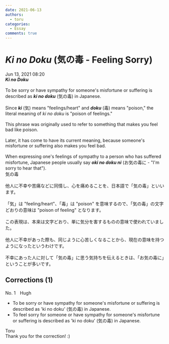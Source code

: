 ```yaml
---
date: 2021-06-13
authors:
  - toru
categories:
  - Essay
comments: true
---
```


# <strong><em>Ki no Doku</strong></em> (気の毒 - Feeling Sorry)
<div class="date">Jun 13, 2021 08:20</div>
<div id="post"><div id="body_show_ori">
<strong><em>Ki no Doku</strong></em><br/><br/>To be sorry or have sympathy for someone's misfortune or suffering is described as <strong><em>ki no doku</em></strong> (気の毒) in Japanese.<br/><br/>Since <strong><em>ki</em></strong> (気) means "feelings/heart" and <strong><em>doku</em></strong> (毒) means "poison," the literal meaning of <em>ki no doku</em> is "poison of feelings."<br/><br/>This phrase was originally used to refer to something that makes you feel bad like poison.<br/><br/>Later, it has come to have its current meaning, because someone's misfortune or suffering also makes you feel bad.<br/><br/>When expressing one's feelings of sympathy to a person who has suffered misfortune, Japanese people usually say <strong><em>oki no doku ni</em></strong> (お気の毒に - "I'm sorry to hear that").
</div></div>

<!-- more -->

<div id="post_ja"><div id="body_show_mo">
気の毒<br/><br/>他人に不幸や苦痛などに同情し、心を痛めることを、日本語で「気の毒」といいます。<br/><br/>「気」は "feeling/heart"、「毒」は "poison" を意味するので、「気の毒」の文字どおりの意味は "poison of feeling" となります。<br/><br/>この表現は、本来は文字どおり、単に気分を害するものの意味で使われていました。<br/><br/>他人に不幸があった際も、同じように心苦しくなることから、現在の意味を持つようになったというわけです。<br/><br/>不幸にあった人に対して「気の毒」に思う気持ちを伝えるときは、「お気の毒に」ということが多いです。
</div></div>

## Corrections (1)
<div id="block"><div class="first_name"> No. 1　<span class="just_name">Hugh</span></div><div id="block2">
<ul class="correction_field">
<li class="incorrect">To be sorry or have sympathy for someone's misfortune or suffering is described as 'ki no doku' (気の毒) in Japanese.</li>
<li class="corrected correct">
To <span class="f_blue">feel sorry for someone</span> or have sympathy for someone's misfortune or suffering is described as 'ki no doku' (気の毒) in Japanese.
</li>
</ul>
</div><div class="name"><span class="just_name">Toru</span><br>
Thank you for the correction! :)
</div>
</div>
